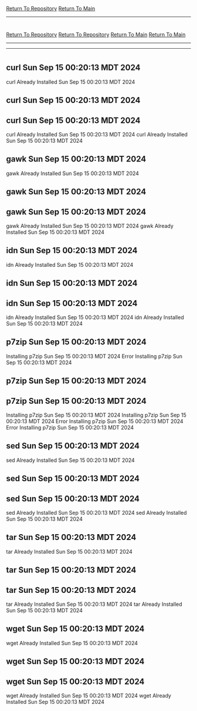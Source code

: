 [Return To Repository](https://github.com/DigitalWarrior/piholeparser/)
[Return To Main](https://github.com/DigitalWarrior/piholeparser/blob/master/RecentRunLogs/Mainlog.md)
____________________________________
# 
[Return To Repository](https://github.com/DigitalWarrior/piholeparser/)
[Return To Repository](https://github.com/DigitalWarrior/piholeparser/)
[Return To Main](https://github.com/DigitalWarrior/piholeparser/blob/master/RecentRunLogs/Mainlog.md)
[Return To Main](https://github.com/DigitalWarrior/piholeparser/blob/master/RecentRunLogs/Mainlog.md)
____________________________________
____________________________________
# 
# 
## curl Sun Sep 15 00:20:13 MDT 2024
curl Already Installed Sun Sep 15 00:20:13 MDT 2024
## curl Sun Sep 15 00:20:13 MDT 2024
## curl Sun Sep 15 00:20:13 MDT 2024
curl Already Installed Sun Sep 15 00:20:13 MDT 2024
curl Already Installed Sun Sep 15 00:20:13 MDT 2024
## gawk Sun Sep 15 00:20:13 MDT 2024
gawk Already Installed Sun Sep 15 00:20:13 MDT 2024
## gawk Sun Sep 15 00:20:13 MDT 2024
## gawk Sun Sep 15 00:20:13 MDT 2024
gawk Already Installed Sun Sep 15 00:20:13 MDT 2024
gawk Already Installed Sun Sep 15 00:20:13 MDT 2024
## idn Sun Sep 15 00:20:13 MDT 2024
idn Already Installed Sun Sep 15 00:20:13 MDT 2024
## idn Sun Sep 15 00:20:13 MDT 2024
## idn Sun Sep 15 00:20:13 MDT 2024
idn Already Installed Sun Sep 15 00:20:13 MDT 2024
idn Already Installed Sun Sep 15 00:20:13 MDT 2024
## p7zip Sun Sep 15 00:20:13 MDT 2024
Installing p7zip Sun Sep 15 00:20:13 MDT 2024
Error Installing p7zip Sun Sep 15 00:20:13 MDT 2024
## p7zip Sun Sep 15 00:20:13 MDT 2024
## p7zip Sun Sep 15 00:20:13 MDT 2024
Installing p7zip Sun Sep 15 00:20:13 MDT 2024
Installing p7zip Sun Sep 15 00:20:13 MDT 2024
Error Installing p7zip Sun Sep 15 00:20:13 MDT 2024
Error Installing p7zip Sun Sep 15 00:20:13 MDT 2024
## sed Sun Sep 15 00:20:13 MDT 2024
sed Already Installed Sun Sep 15 00:20:13 MDT 2024
## sed Sun Sep 15 00:20:13 MDT 2024
## sed Sun Sep 15 00:20:13 MDT 2024
sed Already Installed Sun Sep 15 00:20:13 MDT 2024
sed Already Installed Sun Sep 15 00:20:13 MDT 2024
## tar Sun Sep 15 00:20:13 MDT 2024
tar Already Installed Sun Sep 15 00:20:13 MDT 2024
## tar Sun Sep 15 00:20:13 MDT 2024
## tar Sun Sep 15 00:20:13 MDT 2024
tar Already Installed Sun Sep 15 00:20:13 MDT 2024
tar Already Installed Sun Sep 15 00:20:13 MDT 2024
## wget Sun Sep 15 00:20:13 MDT 2024
wget Already Installed Sun Sep 15 00:20:13 MDT 2024
## wget Sun Sep 15 00:20:13 MDT 2024
## wget Sun Sep 15 00:20:13 MDT 2024
wget Already Installed Sun Sep 15 00:20:13 MDT 2024
wget Already Installed Sun Sep 15 00:20:13 MDT 2024
